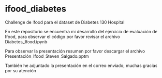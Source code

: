 # ifood_diabetes
Challenge de Ifood para el dataset de Diabetes 130 Hospital

En este repositorio se encuentra mi desarrollo del ejercicio de evaluación de Ifood, para observar el código por favor revisar el archivo Diabetes_Ifood.ipynb

Para observar la presentación resumen por favor descargar el archivo Presentación_Ifood_Steven_Salgado.pptm

También he adjuntado la presentación en el correo enviado, muchas gracias por su atención
